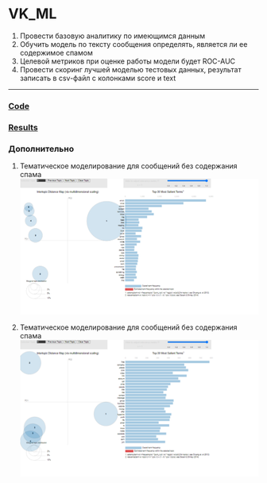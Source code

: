 # VK_ML

1. Провести базовую аналитику по имеющимся данным
2. Обучить модель по тексту сообщения определять, является ли ее содержимое спамом
3. Целевой метриков при оценке работы модели будет ROC-AUC
4. Провести скоринг лучшей моделью тестовых данных, результат записать в csv-файл с колонками score и text

_________

### [Code](Vk_ML.ipynb)
### [Results](predicted_messages.csv)
### Дополнительно
1. Тематическое моделирование для сообщений без содержания спама
![text](LDA_nonspam.png)

2. Тематическое моделирование для сообщений без содержания спама
![text](LDA_spam.png)
